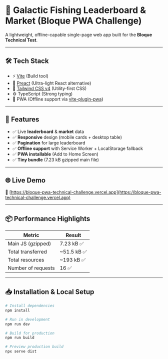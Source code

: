 # 🎣 Galactic Fishing Leaderboard & Market (Bloque PWA Challenge)

A lightweight, offline-capable single-page web app built for the **Bloque Technical Test**.

---

## 🛠 Tech Stack

- ⚡️ [Vite](https://vitejs.dev/) (Build tool)
- 🧬 [Preact](https://preactjs.com/) (Ultra-light React alternative)
- 🎨 [Tailwind CSS v4](https://tailwindcss.com/) (Utility-first CSS)
- ⚙️ TypeScript (Strong typing)
- 🔌 PWA (Offline support via [vite-plugin-pwa](https://vite-plugin-pwa.netlify.app/))

---

## 🚀 Features

- ✅ Live **leaderboard** & **market** data
- ✅ **Responsive** design (mobile cards + desktop table)
- ✅ **Pagination** for large leaderboard
- ✅ **Offline support** with Service Worker + LocalStorage fallback
- ✅ **PWA installable** (Add to Home Screen)
- ✅ **Tiny bundle** (7.23 kB gzipped main file)

---

## 🌐 Live Demo

🔗 [https://bloque-pwa-technical-challenge.vercel.app](https://bloque-pwa-technical-challenge.vercel.app)

---

## 📦 Performance Highlights

| Metric             | Result |
|--------------------|--------|
| Main JS (gzipped)   | 7.23 kB ✅ |
| Total transferred   | ~51.5 kB ✅ |
| Total resources     | ~193 kB ✅ |
| Number of requests  | 16 ✅ |

---

## 📥 Installation & Local Setup

```bash
# Install dependencies
npm install

# Run in development
npm run dev

# Build for production
npm run build

# Preview production build
npx serve dist

